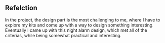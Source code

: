 ## Refelction
In the project, the design part is the most challenging to me, where I have to explore my kits and come up with a way to design something interesting. Eventually I came up with this night alarm design, which met all
of the criterias, while being somewhat practical and interesting.
